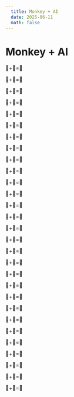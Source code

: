 ```yaml
---
  title: Monkey + AI
  date: 2025-06-11
  math: false
---
```


# Monkey + AI

&#128584;+&#129302;=&#128169;

&#128584;+&#129302;=&#128169;

&#128584;+&#129302;=&#128169;

&#128584;+&#129302;=&#128169;

&#128584;+&#129302;=&#128169;

&#128584;+&#129302;=&#128169;

&#128584;+&#129302;=&#128169;

&#128584;+&#129302;=&#128169;

&#128584;+&#129302;=&#128169;

&#128584;+&#129302;=&#128169;

&#128584;+&#129302;=&#128169;

&#128584;+&#129302;=&#128169;

&#128584;+&#129302;=&#128169;

&#128584;+&#129302;=&#128169;

&#128584;+&#129302;=&#128169;

&#128584;+&#129302;=&#128169;

&#128584;+&#129302;=&#128169;

&#128584;+&#129302;=&#128169;

&#128584;+&#129302;=&#128169;

&#128584;+&#129302;=&#128169;

&#128584;+&#129302;=&#128169;

&#128584;+&#129302;=&#128169;

&#128584;+&#129302;=&#128169;

&#128584;+&#129302;=&#128169;

&#128584;+&#129302;=&#128169;

&#128584;+&#129302;=&#128169;

&#128584;+&#129302;=&#128169;

&#128584;+&#129302;=&#128169;

&#128584;+&#129302;=&#128169;
